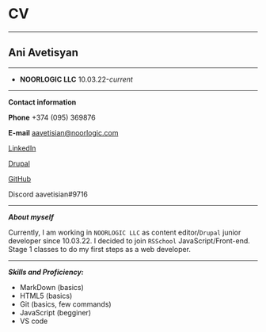 <!--Markdown-->
# **CV**
___
 ## Ani Avetisyan
___
 - **NOORLOGIC LLC** 10.03.22-_current_
___
**Contact information**

__Phone__ +374 (095) 369876

**E-mail** aavetisian@noorlogic.com

[LinkedIn](https://www.linkedin.com/help/linkedin/?trk=p_settings_helpcenter_globalnav_android)

[Drupal](https://www.drupal.org/user)

[GitHub](https://github.com/aavetisian)

Discord aavetisian#9716
___
***About myself***

Currently, I am working in `NOORLOGIC LLC` as content editor/`Drupal` junior developer since 10.03.22. I decided to join `RSSchool` JavaScript/Front-end. Stage 1 classes to do my first steps as a web developer.
___
***Skills and Proficiency:***
* MarkDown (basics)
* HTML5 (basics)
* Git (basics, few commands)
* JavaScript (begginer)
* VS code